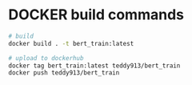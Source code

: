 # DOCKER build commands


```bash
# build 
docker build . -t bert_train:latest

# upload to dockerhub
docker tag bert_train:latest teddy913/bert_train
docker push teddy913/bert_train
```